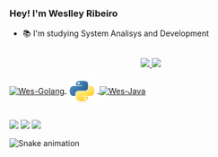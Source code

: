 ### Hey! I'm Weslley Ribeiro

- 📚 I'm studying System Analisys and Development

##

<div align="center">
  <a href="https://github.com/WeslleyRibeiro-1999">
  <img height="156em" src="https://github-readme-stats.vercel.app/api?username=WeslleyRibeiro-1999&show_icons=true&theme=calm&include_all_commits=true&count_private=true"/>
  <img height="156em" src="https://github-readme-stats.vercel.app/api/top-langs/?username=WeslleyRibeiro-1999&layout=compact&langs_count=7&theme=calm"/>
</div>
<div style="display: inline_block"><br>
  <img align="center" alt="Wes-Golang" height="50" width="60" src="https://cdn.jsdelivr.net/gh/devicons/devicon/icons/go/go-original-wordmark.svg">
  <img align="center" alt="Wes-Python" height="45" width="55" src="https://raw.githubusercontent.com/devicons/devicon/master/icons/python/python-original.svg">
  <img align="center" alt="Wes-Java" height="45" width="55" src="https://cdn.jsdelivr.net/gh/devicons/devicon/icons/java/java-original.svg">
</div>
 
##

<div>
  <a href="https://www.instagram.com/weslley_pk" target="_blank"><img src="https://img.shields.io/badge/-Instagram-%23E4405F?style=for-the-badge&logo=instagram&logoColor=white" target="_blank"></a>
  <a href = "mailto:weslleypk422@gmail.com"><img src="https://img.shields.io/badge/-Gmail-%23333?style=for-the-badge&logo=gmail&logoColor=white" target="_blank"></a>
  <a href="https://www.linkedin.com/in/weslley-ribeiro-da-silva-a51b32182" target="_blank"><img src="https://img.shields.io/badge/-LinkedIn-%230077B5?style=for-the-badge&logo=linkedin&logoColor=white" target="_blank"></a>  
</div>
  
![Snake animation](https://github.com/WeslleyRibeiro-1999/WeslleyRibeiro-1999/blob/output/github-contribution-grid-snake.svg)
